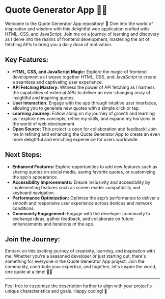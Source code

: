 # Quote Generator App 📜✨

Welcome to the Quote Generator App repository! 🌟 Dive into the world of inspiration and wisdom with this delightful web application crafted with HTML, CSS, and JavaScript. Join me on a journey of learning and discovery as I delve into the realms of frontend development, mastering the art of fetching APIs to bring you a daily dose of motivation.

## Key Features:

- **HTML, CSS, and JavaScript Magic:** Explore the magic of frontend development as I weave together HTML, CSS, and JavaScript to create a seamless and captivating user experience.
- **API Fetching Mastery:** Witness the power of API fetching as I harness the capabilities of external APIs to deliver an ever-changing array of insightful and inspiring quotes.
- **User Interaction:** Engage with the app through intuitive user interfaces, allowing you to generate new quotes with a simple click or tap.
- **Learning Journey:** Follow along on my journey of growth and learning as I explore new concepts, refine my skills, and expand my horizons in the world of web development.
- **Open Source:** This project is open for collaboration and feedback! Join me in refining and enhancing the Quote Generator App to create an even more delightful and enriching experience for users worldwide.

## Next Steps:

- **Enhanced Features:** Explore opportunities to add new features such as sharing quotes on social media, saving favorite quotes, or customizing the app's appearance.
- **Accessibility Improvements:** Ensure inclusivity and accessibility by implementing features such as screen reader compatibility and keyboard navigation.
- **Performance Optimization:** Optimize the app's performance to deliver a smooth and responsive user experience across devices and network conditions.
- **Community Engagement:** Engage with the developer community to exchange ideas, gather feedback, and collaborate on future enhancements and iterations of the app.

## Join the Journey:

Embark on this exciting journey of creativity, learning, and inspiration with me! Whether you're a seasoned developer or just starting out, there's something for everyone in the Quote Generator App project. Join the community, contribute your expertise, and together, let's inspire the world, one quote at a time! 🚀✨

---

Feel free to customize the description further to align with your project's unique characteristics and goals. Happy coding! 🌟
